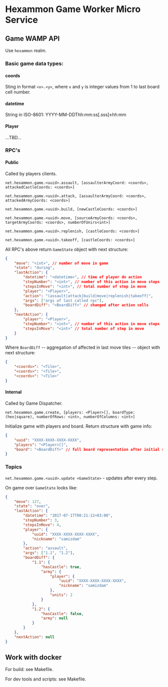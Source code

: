 # Hexammon Game Worker Micro Service

## Game WAMP API

Use `hexammon` realm. 

### Basic game data types:

#### coords

Sting in format `<x>.<y>`, where `x` and `y` is integer values from 1 to last board cell number. 

#### datetime

String in ISO-8601: YYYY-MM-DDThh:mm:ss[.sss]±hh:mm

#### Player

...TBD...

### RPC's

#### Public

Called by players clients.

`net.hexammon.game.<uuid>.assault, [assaulterArmyCoord: <coords>, attackedCastleCoords: <coords>]`

`net.hexammon.game.<uuid>.attack, [assaulterArmyCoord: <coords>, attackedArmyCoords: <coords>]`

`net.hexammon.game.<uuid>.build, [newCastleCoords: <coords>]`

`net.hexammon.game.<uuid>.move, [sourceArmyCoords: <coords>, targetArmyCoords: <coords>, numberOfUnirs<int>]`

`net.hexammon.game.<uuid>.replenish, [castleCoords: <coords>]`

`net.hexammon.game.<uuid>.takeoff, [castleCoords: <coords>]`

All RPC's above return `GameState` object with next structure:

```json
{
    "move": "<int>", // number of move in game
    "state": "during", 
    "lastAction": {
        "datetime": "<datetime>", // time of player do action
        "stepNumber": "<int>", // number of this action in move steps
        "stepsInMove": "<int>", // total number of step in move 
        "player": "<Player>",
        "action": "(assault|attack|build|move|replenish|takeoff)",
        "args": ["args of last called rpc"],
        "boardDiff": "<BoardDiff>" // changed after action cells
    },
    "nextAction": {
        "player": "<Player>",
        "stepNumber": "<int>", // number of this action in move steps
        "stepsInMove": "<int>" // total number of step in move
    }
}
```

Where `BoardDiff` -- aggregation of affected in last move tiles -- object with next structure:

```json
{
    "<coords>": "<Tile>",
    "<coords>": "<Tile>",
    "<coords>": "<Tile>"
}
```

#### Internal

Called by Game Dispatcher. 

`net.hexammon.game.create, [players: <Player>[], boardType: (hex|square), numberOfRows: <int>, numberOfColumns: <int>]`

Initialize game with players and board. Return structure with game info:

```json
{
    "uuid": "XXXX-XXXX-XXXX-XXXX",
    "players": "<Player>[]",
    "board": "<BoardDiff>" // full board representation after initial setting 
}
```


### Topics

`net.hexammon.game.<uuid>.update <GameState>` - updates after every step. 

On game over `GameState` looks like:

```json
{
    "move": 127, 
    "state": "over",
    "lastAction": {
        "datetime": "2017-07-17T00:21:12+03:00",
        "stepNumber": 3,
        "stepsInMove": 4,
        "player": {
            "uuid": "XXXX-XXXX-XXXX-XXXX",
            "nickname": "samizdam"
        },
        "action": "assault",
        "args": ["1.1", "1.2"],
        "boardDiff": {
            "1.1": {
                "hasCastle": true,
                "army": {
                    "player": {
                        "uuid": "XXXX-XXXX-XXXX-XXXX",
                        "nickname": "samizdam"                    
                    },
                    "units": 2
                }
            },
            "1.2": {
                "hasCastle": false,
                "army": null
            }
        }
    },
    "nextAction": null
}
```

## Work with docker

For build: see Makefile. 

For dev tools and scripts: see Makefile. 